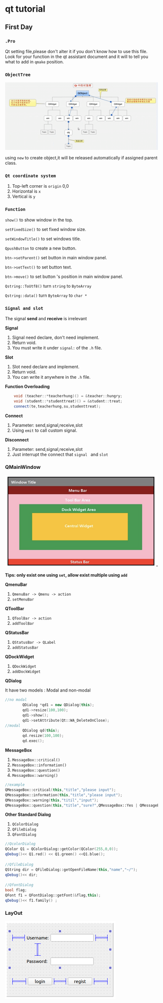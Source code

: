 # qt tutorial

## First Day

### ```.Pro```

Qt setting file,please don't alter it if you don't know how to use this file. Look for your function in the qt assistant document and it will to tell you what to add in ```qmake``` position.

### ```ObjectTree```

![na](./Pictures/duixiangshu.png)

using ```new``` to create object,it will be released automatically if assigned parent class. 

### ```Qt coordinate system ```
1. Top-left corner is ```origin``` 0,0
2. Horizontal is ```x```
3. Vertical is ```y```

### ```Function```

```show()```  to show window in the top.

```setFixedSize()``` to set fixed window size.

```setWindowTitle()``` to set windows title.

```QpushButton``` to create a new button.

```btn->setParent()``` set button in main window panel.

```btn->setText()``` to set button text.

```btn->move()``` to set button 's position in main window panel.

```Qstring::ToUtf8()``` turn ```string``` to ```ByteArray```

```Qstring::data()``` turn ```ByteArray``` to ```char * ```

### ```Signal and slot```
The signal **send** and **receive** is irrelevant

**Signal**

1. Signal need declare, don't need implement.
2. Return void.
3. You must write it under ```signal:``` of the ```.h``` file.

**Slot**

1. Slot need declare and implement.
2. Return void.
3. You can write it anywhere in the ```.h``` file.



**Function Overloading**

```C++
	void (teacher::*teacherhung)() = &teacher::hungry;
    void (student::*studenttreat)() = &student::treat;
    connect(te,teacherhung,su,studenttreat);
```

**Connect**

1. Parameter: send,signal,receive,slot
2. Using ```emit``` to call custom signal.

**Disconnect**

1. Parameter: send,signal,receive,slot
2. Just interrupt the connect that ```signal ``` and ```slot```

### QMainWindow

![s](./Pictures/mainwindows.png)

**Tips: only exist one using ```set```, allow exist multiple using ```add```**

**QmenuBar**

1. ```QmenuBar -> Qmenu -> action ```
2.  ```setMenuBar```  

**QToolBar**

1. ```QToolBar -> action ```
2.  ```addToolBar```

**QStatusBar**

1. ```QStatusBar -> QLabel ```
2. ```addStatusBar```

**QDockWidget**

1. ```QDockWidget```
2. ```addDockWidget```

**QDialog**

It have two models : Modal and non-modal 

```C++
//no modal
        QDialog *qd1 = new QDialog(this);
        qd1->resize(100,100);
        qd1->show();
        qd1->setAttribute(Qt::WA_DeleteOnClose);
//modal
        QDialog qd(this);
        qd.resize(100,100);
        qd.exec();
```

**MessageBox**

1. ```MessageBox::critical()```
2. ```MessageBox::information()```
3. ```MessageBox::question()```
4. ```MessageBox::warning()```

```c++
//example
QMessageBox::critical(this,"title","please input");
QMessageBox::information(this,"title","please input");
QMessageBox::warning(this,"titil","input");
QMessageBox::question(this,"title","sure?",QMessageBox::Yes | QMessageBox::No,QMessageBox::Yes);
```

**Other Standard Dialog**

1. ```QColorDialog```
2. ```QFileDialog```
3. ```QFontDialog```

```c++
//QcolorDialog
QColor Q1 = QColorDialog::getColor(QColor(255,0,0));
qDebug()<< Q1.red() << Q1.green() <<Q1.blue();

//QfileDialog
QString dir = QFileDialog::getOpenFileName(this,"name","~/");
qDebug()<< dir;

//QfontDialog
bool flag;
QFont f1 = QFontDialog::getFont(&flag,this);
qDebug()<< f1.family() ;
```

### LayOut

![1](./Pictures/layout.png)

